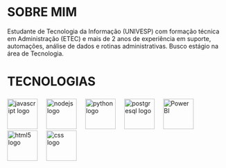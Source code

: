 

# SOBRE MIM

Estudante de Tecnologia da Informação (UNIVESP) com formação técnica em Administração (ETEC) e mais de 2 anos de experiência em suporte, automações, análise de dados e rotinas administrativas. Busco estágio na área de Tecnologia.

<h1 align="left">TECNOLOGIAS</h1>

###

<div align="left">
  <img src="https://cdn.jsdelivr.net/gh/devicons/devicon/icons/javascript/javascript-original.svg" height="70" alt="javascript logo"  />
  <img width="12" />
  <img src="https://cdn.simpleicons.org/nodedotjs/339933" height="70" alt="nodejs logo"  />
  <img width="12" />
  <img src="https://cdn.jsdelivr.net/gh/devicons/devicon/icons/python/python-original.svg" height="70" alt="python logo"  />
  <img width="12" />
  <img src="https://cdn.jsdelivr.net/gh/devicons/devicon/icons/postgresql/postgresql-original.svg" height="70" alt="postgresql logo"  />
  <img width="12" />
  <img src="https://upload.wikimedia.org/wikipedia/commons/c/cf/New_Power_BI_Logo.svg" height="70" alt="Power BI" />
  <img src="https://upload.wikimedia.org/wikipedia/commons/0/0b/Transparent.png" width="15" height="0.3" alt="" />
  <img src="https://cdn.jsdelivr.net/gh/devicons/devicon/icons/html5/html5-original.svg" height="70" alt="html5 logo"  />
  <img width="12" />
  <img src="https://cdn.jsdelivr.net/gh/devicons/devicon/icons/css3/css3-original.svg" height="70" alt="css logo"  />
  <img width="12" />



